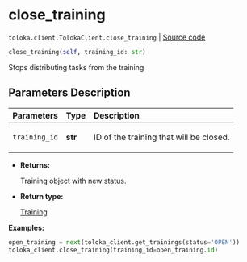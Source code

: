 # close_training
`toloka.client.TolokaClient.close_training` | [Source code](https://github.com/Toloka/toloka-kit/blob/v0.1.24/src/client.py#L44)

```python
close_training(self, training_id: str)
```

Stops distributing tasks from the training

## Parameters Description

| Parameters | Type | Description |
| :----------| :----| :-----------|
`training_id`|**str**|<p>ID of the training that will be closed.</p>

* **Returns:**

  Training object with new status.

* **Return type:**

  [Training](toloka.client.training.Training.md)

**Examples:**

```python
open_training = next(toloka_client.get_trainings(status='OPEN'))
toloka_client.close_training(training_id=open_training.id)
```
